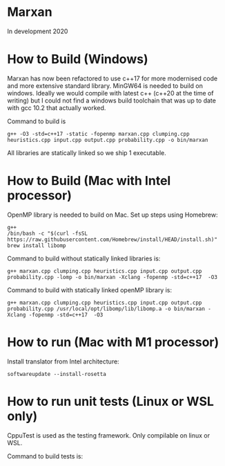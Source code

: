 # Marxan
In development 2020

# How to Build (Windows)
Marxan has now been refactored to use c++17 for more modernised code and more extensive standard library. MinGW64 is needed to build on windows. Ideally we would compile with latest c++ (c++20 at the time of writing) but I could not find a windows build toolchain that was up to date with gcc 10.2 that actually worked. 

Command to build is 
```
g++ -O3 -std=c++17 -static -fopenmp marxan.cpp clumping.cpp heuristics.cpp input.cpp output.cpp probability.cpp -o bin/marxan
```

All libraries are statically linked so we ship 1 executable. 

# How to Build (Mac with Intel processor)

OpenMP library is needed to build on Mac. Set up steps using Homebrew:
```
g++
/bin/bash -c "$(curl -fsSL https://raw.githubusercontent.com/Homebrew/install/HEAD/install.sh)"
brew install libomp
```
Command to build without statically linked libraries is: 
```
g++ marxan.cpp clumping.cpp heuristics.cpp input.cpp output.cpp probability.cpp -lomp -o bin/marxan -Xclang -fopenmp -std=c++17  -O3
```
Command to build with statically linked openMP library is: 
```
g++ marxan.cpp clumping.cpp heuristics.cpp input.cpp output.cpp probability.cpp /usr/local/opt/libomp/lib/libomp.a -o bin/marxan -Xclang -fopenmp -std=c++17  -O3
```

# How to run (Mac with M1 processor)
Install translator from Intel architecture:
```
softwareupdate --install-rosetta
```

# How to run unit tests (Linux or WSL only)
CppuTest is used as the testing framework. Only compilable on linux or WSL. 

Command to build tests is:
```

```

